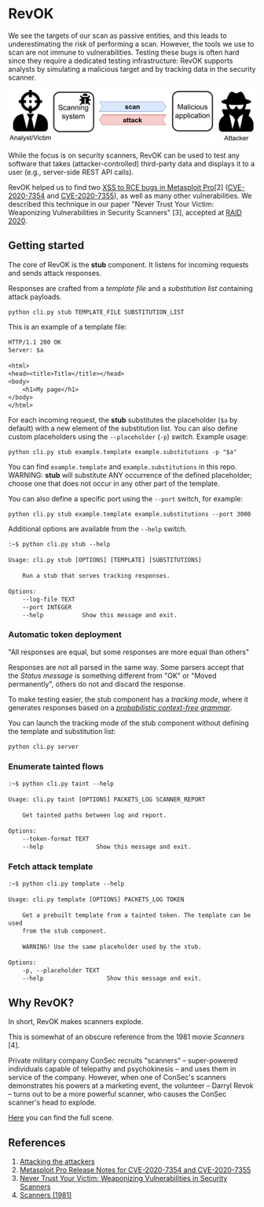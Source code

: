 # RevOK

We see the targets of our scan as passive entities, and this leads to underestimating the risk of performing a scan. However, the tools we use to scan are not immune to vulnerabilities.
Testing these bugs is often hard since they require a dedicated testing infrastructure: RevOK supports analysts by simulating a malicious target and by tracking data in the security scanner.

![RevOK flow](revok-flow.png)

While the focus is on security scanners, RevOK can be used to test any software that takes (attacker-controlled) third-party data and displays it to a user (e.g., server-side REST API calls).

RevOK helped us to find two [XSS to RCE bugs in Metasploit Pro](https://avalz.it/research/metasploit-pro-xss-to-rce/)[2] ([CVE-2020-7354](https://cve.mitre.org/cgi-bin/cvename.cgi?name=2020-7354) and [CVE-2020-7355](https://cve.mitre.org/cgi-bin/cvename.cgi?name=2020-7355)), as well as many other vulnerabilities.
We described this technique in our paper "Never Trust Your Victim: Weaponizing Vulnerabilities in Security Scanners" [3], accepted at [RAID 2020](https://raid2020.org/).

## Getting started

The core of RevOK is the **stub** component.
It listens for incoming requests and sends attack responses.

Responses are crafted from a *template file* and a *substitution list* containing attack payloads.
```
python cli.py stub TEMPLATE_FILE SUBSTITUTION_LIST
```

This is an example of a template file:
```
HTTP/1.1 200 OK
Server: $a

<html>
<head><title>Title</title></head>
<body>
    <h1>My page</h1>
</body>
</html>
```

For each incoming request, the **stub** substitutes the placeholder (`$a` by default) with a new element of the substitution list.
You can also define custom placeholders using the `--placeholder` (`-p`) switch. Example usage:
```
python cli.py stub example.template example.substitutions -p "$a"
```
You can find `example.template` and `example.substitutions` in this repo. WARNING: **stub** will substitute ANY occurrence of the defined placeholder; choose one that does not occur in any other part of the template.

You can also define a specific port using the `--port` switch, for example:

```
python cli.py stub example.template example.substitutions --port 3000
```

Additional options are available from the `--help` switch.

```
:~$ python cli.py stub --help

Usage: cli.py stub [OPTIONS] [TEMPLATE] [SUBSTITUTIONS]

    Run a stub that serves tracking responses.

Options:
    --log-file TEXT
    --port INTEGER
    --help           Show this message and exit.
```

### Automatic token deployment

"All responses are equal, but some responses are more equal than others"

Responses are not all parsed in the same way.
Some parsers accept that the *Status message* is something different from "OK" or "Moved permanently",
others do not and discard the response.

To make testing easier, the stub component has a *tracking mode*, where it generates responses based on
a [*probabilistic context-free grammar*](fuzzer/probabilistichttpfuzzer.py).

You can launch the tracking mode of the stub component without defining the template and substitution list:

```
python cli.py server
```

### Enumerate tainted flows

```
:~$ python cli.py taint --help

Usage: cli.py taint [OPTIONS] PACKETS_LOG SCANNER_REPORT

    Get tainted paths between log and report.

Options:
    --token-format TEXT
    --help               Show this message and exit.

```

### Fetch attack template

```
:~$ python cli.py template --help

Usage: cli.py template [OPTIONS] PACKETS_LOG TOKEN

    Get a prebuilt template from a tainted token. The template can be used
    from the stub component.
    
    WARNING! Use the same placeholder used by the stub.

Options:
    -p, --placeholder TEXT
    --help                  Show this message and exit.
```

## Why RevOK?

In short, RevOK makes scanners explode.

This is somewhat of an obscure reference from the 1981 movie *Scanners* [4].

Private military company ConSec recruits "scanners" – super-powered individuals capable of telepathy and psychokinesis – and uses them in service of the company.
However, when one of ConSec's scanners demonstrates his powers at a marketing event, the volunteer – Darryl Revok – turns out to be a more powerful scanner, who causes the ConSec scanner's head to explode.

[Here](https://www.youtube.com/watch?v=qnp1jfLhtck) you can find the full scene.

## References

1. [Attacking the attackers](https://avalz.it/research/metasploit-pro-xss-to-rce/)
2. [Metasploit Pro Release Notes for CVE-2020-7354 and CVE-2020-7355](https://help.rapid7.com/metasploit/release-notes/archive/2020/05/#20200514)
3. [Never Trust Your Victim: Weaponizing Vulnerabilities in Security Scanners](http://arxiv.org/abs/2006.09769)
4. [Scanners (1981)](https://www.imdb.com/title/tt0081455/)
